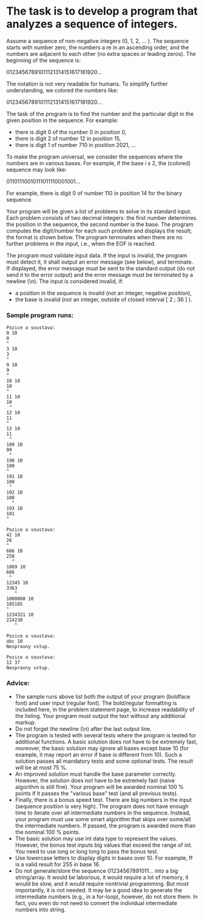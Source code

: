 # The task is to develop a program that analyzes a sequence of integers.

Assume a sequence of non-negative integers (0, 1, 2, ... ). The sequence starts with number zero, the numbers a re in an ascending order, and the numbers are adjacent to each other (no extra spaces or leading zeros). The beginning of the sequence is:

01234567891011121314151617181920...

The notation is not very readable for humans. To simplify further understanding, we colored the numbers like:

01234567891011121314151617181920...

The task of the program is to find the number and the particular digit in the given position in the sequence. For example:
- there is digit 0 of the number 0 in position 0, 
- there is digit 2 of number 12 in position 15,
- there is digit 1 of number 710 in position 2021, ...

To make the program universal, we consider the sequences where the numbers are in various bases. For example, if the base i s 2, the (colored) sequence may look like:

01101110010111011110001001...

For example, there is digit 0 of number 110 in position 14 for the binary sequence.

Your program will be given a list of problems to solve in its standard input. Each problem consists of two decimal integers: the first number determines the position in the sequence, the second number is the base. The program computes the digit/number for each such problem and displays the result; the format is shown below. The program terminates when there are no further problems in the input, i.e., when the EOF is reached.

The program must validate input data. If the input is invalid, the program must detect it, it shall output an error message (see below), and terminate. If displayed, the error message must be sent to the standard output (do not send it to the error output) and the error message must be terminated by a newline (\n). The input is considered invalid, if:
- a position in the sequence is invalid (not an integer, negative position), 
- the base is invalid (not an integer, outside of closed interval [ 2 ; 36 ] ).

### Sample program runs:
```
Pozice a soustava:
0 10
0
^
3 10
3
^
9 10
9
^
10 10
10
^
11 10
10
 ^
12 10
11
^
13 10
11
 ^
189 10
99
 ^
190 10
100
^
191 10
100
 ^
192 10
100
  ^
193 10
101
^

Pozice a soustava:
42 10
26
^
666 10
258
  ^
1889 10
666
 ^
12345 10
3363
   ^
1000000 10
185185
^
1234321 10
224238
   ^
   
Pozice a soustava:
abc 10
Nespravny vstup.

Pozice a soustava:
12 37
Nespravny vstup.
```

### Advice:
- The sample runs above list both the output of your program (boldface font) and user input (regular font). The bold/regular formatting is included here, in the problem statement page, to increase readability of the listing. Your program must output the text without any additional markup.
- Do not forget the newline (\n) after the last output line.
- The program is tested with several tests where the program is tested for additional functions. A basic solution does not have to be extremely fast, moreover, the basic solution may ignore all bases except base 10 (for example, it may report an error if base is different from 10). Such a solution passes all mandatory tests and some optional tests. The result will be at most 75 %.
- An improved solution must handle the base parameter correctly. However, the solution does not have to be extremely fast (naive algorithm is still fine). Your program will be awarded nominal 100 % points if it passes the "various base" test (and all previous tests).
- Finally, there is a bonus speed test. There are big numbers in the input (sequence position is very high). The program does not have enough time to iterate over all intermediate numbers in the sequence. Instead, your program must use some smart algorithm that skips over some/all the intermediate numbers. If passed, the program is awarded more than the nominal 100 % points.
- The basic solution may use int data type to represent the values. However, the bonus test inputs big values that exceed the range of int. You need to use long or long long to pass the bonus test.
- Use lowercase letters to display digits in bases over 10. For example, ff is a valid result for 255 in base 16.
- Do not generate/store the sequence 01234567891011... into a big string/array. It would be laborious, it would require a lot of memory, it would be slow, and it would require nontrivial programming. But most importantly, it is not needed. It may be a good idea to generate the intermediate numbers (e.g., in a for-loop), however, do not store them. In fact, you even do not need to convert the individual intermediate numbers into string.
